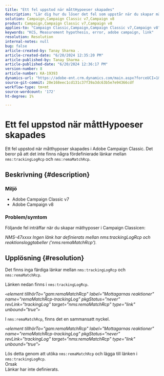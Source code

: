 ```yaml
---
title: "Ett fel uppstod när måttHypoeser skapades"
description: "Lär dig hur du löser det fel som uppstår när du skapar måtthypoeser i Adobe Campaign Classic."
solution: Campaign,Campaign Classic v7,Campaign v8
product: Campaign,Campaign Classic v7,Campaign v8
applies-to: "Campaign Classic,Campaign,Campaign Classic v7,Campaign v8"
keywords: "KCS, Measurement hypothesis, error, adobe campaign, link"
resolution: Resolution
internal-notes: null
bug: false
article-created-by: Tanay Sharma .
article-created-date: "6/20/2024 12:35:20 PM"
article-published-by: Tanay Sharma .
article-published-date: "6/20/2024 12:36:17 PM"
version-number: 8
article-number: KA-19393
dynamics-url: "https://adobe-ent.crm.dynamics.com/main.aspx?forceUCI=1&pagetype=entityrecord&etn=knowledgearticle&id=37bcfa8b-012f-ef11-840b-6045bd0065b6"
source-git-commit: 20e168eec1cd131c37f39a3dc63b5e7e94366cdf
workflow-type: tm+mt
source-wordcount: '172'
ht-degree: 1%

---
```


# Ett fel uppstod när måttHypoeser skapades


Ett fel uppstod när måtthyposer skapades i Adobe Campaign Classic. Det beror på att det inte finns några fördefinierade länkar mellan `nms:trackingLogRcp` och `nms:remaMatchRcp`.

## Beskrivning {#description}


### Miljö

- Adobe Campaign Classic v7
- Adobe Campaign v8


### Problem/symtom

Följande fel inträffar när du skapar mäthyposer i Campaign Classicen:

*NMS-47xxxx Ingen länk har definierats mellan nms:trackingLogRcp och reaktionsloggtabeller (&#39;nms:remaMatchRcp&#39;).*


## Upplösning {#resolution}


Det finns inga färdiga länkar mellan `nms:trackingLogRcp` och `nms:remaMatchRcp`.

Länken nedan finns i `nms:trackingLogRcp`.

*`<`element tillhörTo=&quot;gam:remaMatchRcp&quot; label=&quot;Mottagarnas reaktioner&quot; name=&quot;remaMatchRcp-trackingLog&quot; pkgStatus=&quot;never&quot; revLink=&quot;trackingLog&quot; target=&quot;nms:remaMatchRcp&quot; type=&quot;link&quot; unbound=&quot;true&quot;`>`*

I `nms:remaMatchRcp`, finns det en sammansatt nyckel.

*`<`element tillhörTo=&quot;gam:remaMatchRcp&quot; label=&quot;Mottagarnas reaktioner&quot; name=&quot;remaMatchRcp-trackingLog&quot; pkgStatus=&quot;never&quot; revLink=&quot;trackingLog&quot; target=&quot;nms:remaMatchRcp&quot; type=&quot;link&quot; unbound=&quot;true&quot;`>`*

Lös detta genom att utöka `nms:remaMatchRcp` och lägga till länken i `nms:trackingLogRcp`.
<br>Orsak<br>
Länkar har inte definierats.
